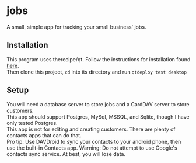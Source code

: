 # jobs
A small, simple app for tracking your small business' jobs.

## Installation
This program uses therecipe/qt.
Follow the instructions for installation found [here](https://github.com/therecipe/qt/wiki/Installation).  
Then clone this project, `cd` into its directory and run `qtdeploy test desktop`

## Setup
You will need a database server to store jobs and a CardDAV server to store customers.  
This app should support Postgres, MySql, MSSQL, and Sqlite, though I have only tested Postgres.  
This app is not for editing and creating customers. There are plenty of contacts apps that can do that.  
Pro tip: Use DAVDroid to sync your contacts to your android phone, then use the built-in Contacts app.
Warning: Do not attempt to use Google's contacts sync service. At best, you will lose data.
